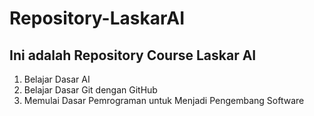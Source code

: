# Repository-LaskarAI
Ini adalah Repository Course Laskar AI
--
1. Belajar Dasar AI
2. Belajar Dasar Git dengan GitHub
3. Memulai Dasar Pemrograman untuk Menjadi Pengembang Software
